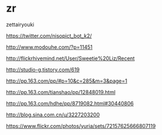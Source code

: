 zr
==

zettairyouki

https://twitter.com/nisopict_bot_k2/

http://www.modouhe.com/?p=11451

http://flickrhivemind.net/User/Sweetie%20Liz/Recent

http://studio-g.tistory.com/619

http://pp.163.com/pp/#p=10&c=285&m=3&page=1

http://pp.163.com/tianshao/pp/12848019.html

http://pp.163.com/hdhe/pp/8719082.html#30440806

http://blog.sina.com.cn/u/3227203200

https://www.flickr.com/photos/yuria/sets/72157625666807119
